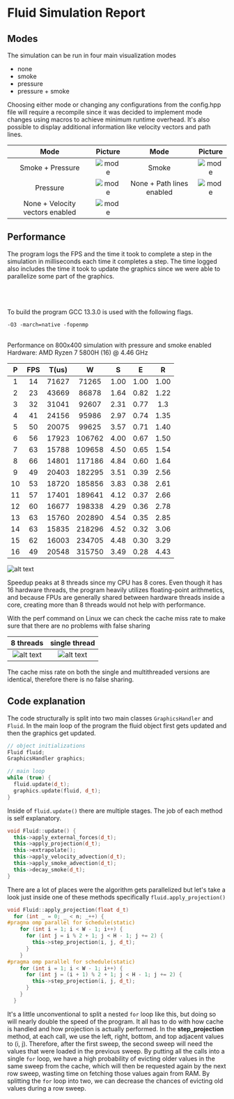 # Fluid Simulation Report

## Modes

The simulation can be run in four main visualization modes

- none
- smoke
- pressure
- pressure + smoke

Choosing either mode or changing any configurations from the config.hpp file will require a recompile since it was decided to implement mode changes using macros to achieve minimum runtime overhead. It's also possible to display additional information like velocity vectors and path lines.

| Mode                            |  Picture             | Mode                      | Picture              |
|:-------------------------------:|:--------------------:|:-------------------------:|:--------------------:|
| Smoke + Pressure                | ![mode](image.png)   | Smoke                     | ![mode](image-4.png) |
| Pressure                        | ![mode](image-3.png) | None + Path lines enabled | ![mode](image-2.png) |
| None + Velocity vectors enabled | ![mode](image-1.png) |                           |                      |

## Performance

The program logs the FPS and the time it took to complete a step in the simulation in milliseconds each time it completes a step. The time logged also includes the time it took to update the graphics since we were able to parallelize some part of the graphics.

\
\
\
To build the program GCC 13.3.0 is used with the following flags.

```shell
-O3 -march=native -fopenmp
```

\
Performance on 800x400 simulation with pressure and smoke enabled
\
Hardware: AMD Ryzen 7 5800H (16) @ 4.46 GHz

| P  | FPS | T(us) | W      | S    | E    | R    |
|:--:|:---:|:-----:|:------:|:----:|:----:|:----:|
| 1  | 14  | 71627 | 71265  | 1.00 | 1.00 | 1.00 |
| 2  | 23  | 43669 | 86878  | 1.64 | 0.82 | 1.22 |
| 3  | 32  | 31041 | 92607  | 2.31 | 0.77 | 1.3  |
| 4  | 41  | 24156 | 95986  | 2.97 | 0.74 | 1.35 |
| 5  | 50  | 20075 | 99625  | 3.57 | 0.71 | 1.40 |
| 6  | 56  | 17923 | 106762 | 4.00 | 0.67 | 1.50 |
| 7  | 63  | 15788 | 109658 | 4.50 | 0.65 | 1.54 |
| 8  | 66  | 14801 | 117186 | 4.84 | 0.60 | 1.64 |
| 9  | 49  | 20403 | 182295 | 3.51 | 0.39 | 2.56 |
| 10 | 53  | 18720 | 185856 | 3.83 | 0.38 | 2.61 |
| 11 | 57  | 17401 | 189641 | 4.12 | 0.37 | 2.66 |
| 12 | 60  | 16677 | 198338 | 4.29 | 0.36 | 2.78 |
| 13 | 63  | 15760 | 202890 | 4.54 | 0.35 | 2.85 |
| 14 | 63  | 15835 | 218296 | 4.52 | 0.32 | 3.06 |
| 15 | 62  | 16003 | 234705 | 4.48 | 0.30 | 3.29 |
| 16 | 49  | 20548 | 315750 | 3.49 | 0.28 | 4.43 |

![alt text](image-5.png)

Speedup peaks at 8 threads since my CPU has 8 cores. Even though it has 16 hardware threads, the program heavily utilizes floating-point arithmetics, and because FPUs are generally shared between hardware threads inside a core, creating more than 8 threads would not help with performance.

With the perf command on Linux we can check the cache miss rate to make sure that there are no problems with false sharing

| 8 threads                | single thread            |
|:------------------------:|:------------------------:|
| ![alt text](image-6.png) | ![alt text](image-7.png) |

The cache miss rate on both the single and multithreaded versions are identical, therefore there is no false sharing.

## Code explanation

The code structurally is split into two main classes `GraphicsHandler` and `Fluid`. In the main loop of the program the fluid object first gets updated and then the graphics get updated.

```cpp
// object initializations
Fluid fluid;
GraphicsHandler graphics;

// main loop
while (true) {
  fluid.update(d_t);
  graphics.update(fluid, d_t);
}
```

Inside of `fluid.update()` there are multiple stages. The job of each method is self explanatory.

```cpp
void Fluid::update() {
  this->apply_external_forces(d_t);
  this->apply_projection(d_t);
  this->extrapolate();
  this->apply_velocity_advection(d_t);
  this->apply_smoke_advection(d_t);
  this->decay_smoke(d_t);
}
```

There are a lot of places were the algorithm gets parallelized but let's take a look just inside one of these methods specifically `fluid.apply_projection()`

```cpp
void Fluid::apply_projection(float d_t)
  for (int _ = 0; _ < n; _++) {
#pragma omp parallel for schedule(static)
    for (int i = 1; i < W - 1; i++) {
      for (int j = i % 2 + 1; j < H - 1; j += 2) {
        this->step_projection(i, j, d_t);
      }
    }
#pragma omp parallel for schedule(static)
    for (int i = 1; i < W - 1; i++) {
      for (int j = (i + 1) % 2 + 1; j < H - 1; j += 2) {
        this->step_projection(i, j, d_t);
      }
    }
  }
```

It's a little unconventional to split a nested `for` loop like this, but doing so will nearly double the speed of the program. It all has to do with how cache is handled and how projection is actually performed.
In the **step_projection** method, at each call, we use the left, right, bottom, and top adjacent values to (i, j). Therefore, after the first sweep, the second sweep will need the values that were loaded in the previous sweep.
By putting all the calls into a single `for` loop, we have a high probability of evicting older values in the same sweep from the cache, which will then be requested again by the next row sweep, wasting time on fetching those values again from RAM.
By splitting the `for` loop into two, we can decrease the chances of evicting old values during a row sweep.
